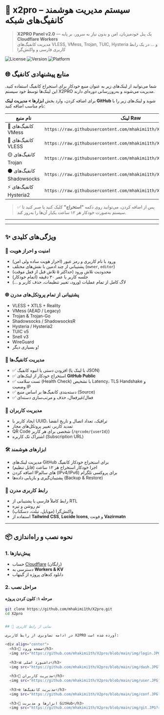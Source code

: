 # 🚀 x2pro – سیستم مدیریت هوشمند کانفیگ‌های شبکه

> **X2PRO Panel v2.0** — یک پنل خودمیزبان، امن و بدون نیاز به سرور، بر پایه **Cloudflare Workers**  
> مدیریت کانفیگ‌های VLESS, VMess, Trojan, TUIC, Hysteria و ... در یک رابط کاربری فارسی و واکنش‌گرا

![License](https://img.shields.io/badge/license-MIT-blue)
![Version](https://img.shields.io/badge/version-2.0-green)
![Platform](https://img.shields.io/badge/platform-Cloudflare_Worker-orange)


## 🌐 منابع پیشنهادی کانفیگ
شما می‌توانید از لینک‌های زیر به عنوان منبع خودکار برای استخراج کانفیگ استفاده کنید. این لینک‌ها توسط خود سیستم X2PRO مدیریت می‌شوند و به‌روزرسانی دوره‌ای دارند.

برای اضافه کردن، وارد بخش **ابزارها > مدیریت لینک GitHub** شوید و لینک‌های زیر را با نام مناسب اضافه کنید:

| نام منبع                | لینک Raw                                                               |
|-------------------------|------------------------------------------------------------------------|
| 🔹 کانفیگ‌های VMess     | `https://raw.githubusercontent.com/mhakimi1th/X2pro/main/vmess.txt`     |
| 🔷 کانفیگ‌های VLESS     | `https://raw.githubusercontent.com/mhakimi1th/X2pro/main/vless.txt`     |
| 🟡 کانفیگ‌های Trojan    | `https://raw.githubusercontent.com/mhakimi1th/X2pro/main/trojan.txt`   |
| ⚫ کانفیگ‌های Shadowsocks| `https://raw.githubusercontent.com/mhakimi1th/X2pro/main/ss.txt`       |
| ⚡ کانفیگ‌های Hysteria2 | `https://raw.githubusercontent.com/mhakimi1th/X2pro/main/hysteria2.txt` |

> ✅ پس از اضافه کردن، می‌توانید روی دکمه **"استخراج"** کلیک کنید یا صبر کنید تا سیستم به‌صورت خودکار هر ۱۲ ساعت یکبار آن‌ها را به‌روز کند.


---

</div>

---

## ✨ ویژگی‌های کلیدی

### 🔐 امنیت و احراز هویت
- ورود با نام کاربری و رمز عبور (احراز هویت ساده ولی امن)
- پشتیبانی از چند ادمین با نقش‌های مختلف (`owner`, `editor`)
- محدودیت تلاش ورود (حداکثر ۵ تلاش قبل از قفل موقت)
- جلسه کاربر با عمر ۳۰ دقیقه (اتمام خودکار)
- لاگ کامل از تمام عملیات (ورود، تغییر تنظیمات، حذف کاربر و ...)

### 🌐 پشتیبانی از تمام پروتکل‌های مدرن
- VLESS + XTLS + Reality
- VMess (AEAD / Legacy)
- Trojan & Trojan-Go
- Shadowsocks / ShadowsocksR
- Hysteria / Hysteria2
- TUIC v5
- Snell v3
- WireGuard
- و بسیاری دیگر!

### 🧩 مدیریت کانفیگ‌ها
- ✅ افزودن دستی یا انبوه کانفیگ (با لینک یا JSON)
- ✅ استخراج خودکار از لینک‌های **GitHub Public**
- ✅ تست سلامت (Health Check) با تشخیص Latency، TLS Handshake و وضعیت IP
- ✅ دسته‌بندی کانفیگ‌ها بر اساس منبع (Source)
- ✅ فعال/غیرفعال، حذف و مرتب‌سازی دسته‌ای

### 👥 مدیریت کاربران
- ایجاد کاربر با UUID، ترافیک، تعداد اتصال و تاریخ انقضا
- تمدید کاربر، تغییر پروتکل‌های مجاز
- QR Code شخصی برای هر کاربر (`/qrcode/{userId}`)
- اشتراک تک کاربره (Subscription URL)

### 🛠️ ابزارهای هوشمند
- مدیریت لینک‌های GitHub برای استخراج خودکار کانفیگ
- اجرا خودکار استخراج هر ۱۲ ساعت (قابل تنظیم)
- اضافه کردن IPهای سالم (IPv4/IPv6) برای پروکسی تلگرام
- پشتیبان‌گیری و بازیابی داده‌ها (Backup & Restore)

### 🎨 رابط کاربری مدرن
- رابط کاملاً فارسی با پشتیبانی از RTL
- تم روشن و تیره
- واکنش‌گرا (موبایل، تبلت، دسکتاپ)
- استفاده از **Tailwind CSS**, **Lucide Icons**, و فونت **Vazirmatn**

---

## 📦 نحوه نصب و راه‌اندازی

### 1. پیش‌نیازها
- حساب [Cloudflare](https://dash.cloudflare.com) (رایگان)
- دسترسی به **Workers & KV**
- دانلود کدهای پروژه از گیتهاب

### 2. مراحل نصب

#### مرحله ۱: کلون کردن پروژه
```bash
git clone https://github.com/mhakimi1th/X2pro.git
cd X2pro


## 📸 نمایی از رابط کاربری

در ادامه تصاویری از رابط کاربری X2PRO آورده شده است:

<div align="center">
  <h3>🔐 صفحه ورود</h3>
  <img src="https://github.com/mhakimi1th/X2pro/blob/main/img/login.JPG?raw=true" alt="صفحه ورود" width="800" style="border-radius: 12px; margin-bottom: 24px; box-shadow: 0 4px 12px rgba(0,0,0,0.1);" />
  
  <h3>📊 داشبورد اصلی</h3>
  <img src="https://github.com/mhakimi1th/X2pro/blob/main/img/dash.JPG?raw=true" alt="داشبورد" width="800" style="border-radius: 12px; margin-bottom: 24px; box-shadow: 0 4px 12px rgba(0,0,0,0.1);" />
  
  <h3>👥 مدیریت کاربران</h3>
  <img src="https://github.com/mhakimi1th/X2pro/blob/main/img/user.JPG?raw=true" alt="مدیریت کاربران" width="800" style="border-radius: 12px; margin-bottom: 24px; box-shadow: 0 4px 12px rgba(0,0,0,0.1);" />
  
  <h3>⚙️ مدیریت کانفیگ‌ها</h3>
  <img src="https://github.com/mhakimi1th/X2pro/blob/main/img/conf.JPG?raw=true" alt="کانفیگ‌ها" width="800" style="border-radius: 12px; margin-bottom: 24px; box-shadow: 0 4px 12px rgba(0,0,0,0.1);" />
  
  <h3>🔧 ابزارها و مدیریت GitHub</h3>
  <img src="https://github.com/mhakimi1th/X2pro/blob/main/img/git.JPG?raw=true" alt="ابزارها" width="800" style="border-radius: 12px; margin-bottom: 24px; box-shadow: 0 4px 12px rgba(0,0,0,0.1);" />
